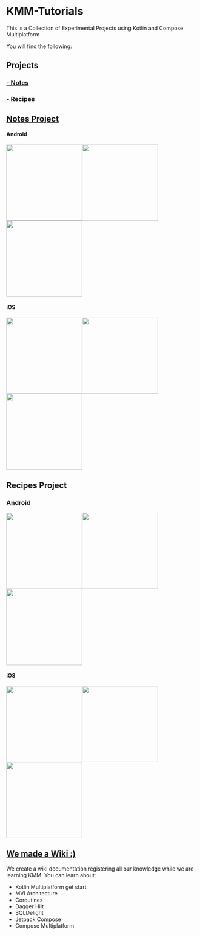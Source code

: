 # KMM-Tutorials
This is a Collection of Experimental Projects using Kotlin and Compose Multiplatform

You will find the following:

## Projects
### [- Notes](https://github.com/alexis-tamher-globant/clean-notes/tree/889be2619657b14ec7033c5d65c9419e30567ec6)
### - Recipes

## [Notes Project](https://github.com/alexis-tamher-globant/clean-notes/tree/889be2619657b14ec7033c5d65c9419e30567ec6)
#### Android
<img width="200" src="https://github.com/anahisalgado1/KMM-Tutorials/blob/main/images/Note_Android_1.png"><img width="200" src="https://github.com/anahisalgado1/KMM-Tutorials/blob/main/images/Note_Android_2.png"><img width="200" src="https://github.com/anahisalgado1/KMM-Tutorials/blob/main/images/Note_Android_4.png">

#### iOS
<img width="200" src="https://github.com/anahisalgado1/KMM-Tutorials/blob/main/images/NoteIOS_1.png"><img width="200" src="https://github.com/anahisalgado1/KMM-Tutorials/blob/main/images/NoteIOS_3.png"><img width="200" src="https://github.com/anahisalgado1/KMM-Tutorials/blob/main/images/NoteIOS_2.png">

## Recipes Project
### Android
<img width="200" src="https://github.com/anahisalgado1/KMM-Tutorials/blob/main/images/Recipe_Android_2.png"><img width="200" src="https://github.com/anahisalgado1/KMM-Tutorials/blob/main/images/Recipe_Android_3.png"><img width="200" src="https://github.com/anahisalgado1/KMM-Tutorials/blob/main/images/Recipe_Android_4.png">

#### iOS
<img width="200" src="https://github.com/anahisalgado1/KMM-Tutorials/blob/main/images/Recipe_IOS_2.png"><img width="200" src="https://github.com/anahisalgado1/KMM-Tutorials/blob/main/images/Recipe_IOS_3.png"><img width="200" src="https://github.com/anahisalgado1/KMM-Tutorials/blob/main/images/Recipe_IOS_4.png">

## [We made a Wiki :)](https://github.com/anahisalgado1/KMM-Tutorials/wiki/Home/)
We create a wiki documentation registering all our knowledge while we are learning KMM.
You can learn about:

- Kotlin Multiplatform get start
- MVI Architecture
- Coroutines
- Dagger Hilt
- SQLDelight
- Jetpack Compose
- Compose Multiplatform
